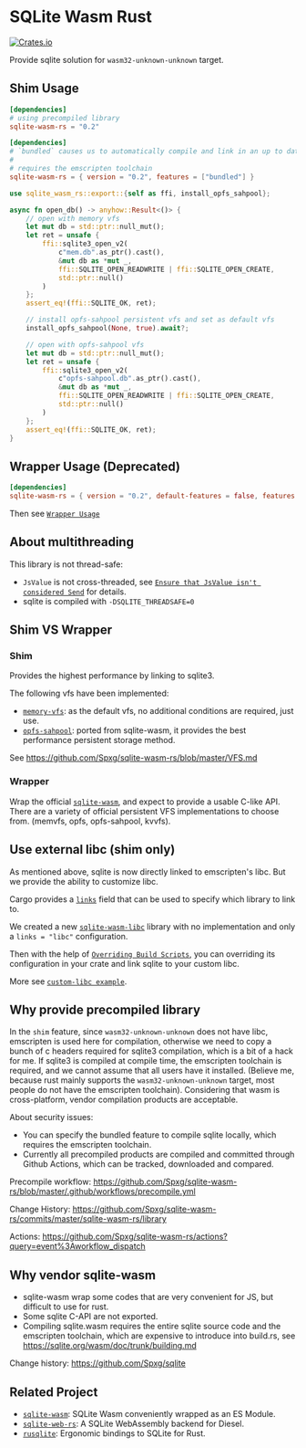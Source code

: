 # SQLite Wasm Rust

[![Crates.io](https://img.shields.io/crates/v/sqlite-wasm-rs.svg)](https://crates.io/crates/sqlite-wasm-rs)

Provide sqlite solution for `wasm32-unknown-unknown` target.

## Shim Usage

```toml
[dependencies]
# using precompiled library
sqlite-wasm-rs = "0.2"
```

```toml
[dependencies]
# `bundled` causes us to automatically compile and link in an up to date
#
# requires the emscripten toolchain
sqlite-wasm-rs = { version = "0.2", features = ["bundled"] }
```

```rust
use sqlite_wasm_rs::export::{self as ffi, install_opfs_sahpool};

async fn open_db() -> anyhow::Result<()> {
    // open with memory vfs
    let mut db = std::ptr::null_mut();
    let ret = unsafe {
        ffi::sqlite3_open_v2(
            c"mem.db".as_ptr().cast(),
            &mut db as *mut _,
            ffi::SQLITE_OPEN_READWRITE | ffi::SQLITE_OPEN_CREATE,
            std::ptr::null()
        )
    };
    assert_eq!(ffi::SQLITE_OK, ret);

    // install opfs-sahpool persistent vfs and set as default vfs
    install_opfs_sahpool(None, true).await?;

    // open with opfs-sahpool vfs
    let mut db = std::ptr::null_mut();
    let ret = unsafe {
        ffi::sqlite3_open_v2(
            c"opfs-sahpool.db".as_ptr().cast(),
            &mut db as *mut _,
            ffi::SQLITE_OPEN_READWRITE | ffi::SQLITE_OPEN_CREATE,
            std::ptr::null()
        )
    };
    assert_eq!(ffi::SQLITE_OK, ret);
}
```

## Wrapper Usage (Deprecated)

```toml
[dependencies]
sqlite-wasm-rs = { version = "0.2", default-features = false, features = ["wrapper"] }
```

Then see [`Wrapper Usage`](https://github.com/Spxg/sqlite-wasm-rs/blob/bc5285fe6d2f3a4e5eb946f5d0500fa26714f5ab/README.md#usage)

## About multithreading

This library is not thread-safe:

* `JsValue` is not cross-threaded, see [`Ensure that JsValue isn't considered Send`](https://github.com/rustwasm/wasm-bindgen/pull/955) for details.
* sqlite is compiled with `-DSQLITE_THREADSAFE=0`

## Shim VS Wrapper

### Shim

Provides the highest performance by linking to sqlite3.

The following vfs have been implemented:

* [`memory-vfs`](https://github.com/Spxg/sqlite-wasm-rs/blob/master/sqlite-wasm-rs/src/shim/vfs/memory.rs): as the default vfs, no additional conditions are required, just use.
* [`opfs-sahpool`](https://github.com/Spxg/sqlite-wasm-rs/blob/master/sqlite-wasm-rs/src/shim/vfs/sahpool.rs): ported from sqlite-wasm, it provides the best performance persistent storage method.

See <https://github.com/Spxg/sqlite-wasm-rs/blob/master/VFS.md>

### Wrapper

Wrap the official [`sqlite-wasm`](https://github.com/sqlite/sqlite-wasm), and expect to provide a usable C-like API. There are a variety of official persistent VFS implementations to choose from. (memvfs, opfs, opfs-sahpool, kvvfs).

## Use external libc (shim only)

As mentioned above, sqlite is now directly linked to emscripten's libc. But we provide the ability to customize libc.

Cargo provides a [`links`](https://doc.rust-lang.org/cargo/reference/manifest.html#the-links-field) field that can be used to specify which library to link to.

We created a new [`sqlite-wasm-libc`](https://github.com/Spxg/sqlite-wasm-rs/tree/master/sqlite-wasm-libc) library with no implementation and only a `links = "libc"` configuration.

Then with the help of [`Overriding Build Scripts`](https://doc.rust-lang.org/cargo/reference/build-scripts.html#overriding-build-scripts), you can overriding its configuration in your crate and link sqlite to your custom libc.

More see [`custom-libc example`](https://github.com/Spxg/sqlite-wasm-rs/tree/master/examples/custom-libc).

## Why provide precompiled library

In the `shim` feature, since `wasm32-unknown-unknown` does not have libc, emscripten is used here for compilation, otherwise we need to copy a bunch of c headers required for sqlite3 compilation, which is a bit of a hack for me. If sqlite3 is compiled at compile time, the emscripten toolchain is required, and we cannot assume that all users have it installed. (Believe me, because rust mainly supports the `wasm32-unknown-unknown` target, most people do not have the emscripten toolchain). Considering that wasm is cross-platform, vendor compilation products are acceptable.

About security issues:

* You can specify the bundled feature to compile sqlite locally, which requires the emscripten toolchain.
* Currently all precompiled products are compiled and committed through Github Actions, which can be tracked, downloaded and compared.

Precompile workflow: <https://github.com/Spxg/sqlite-wasm-rs/blob/master/.github/workflows/precompile.yml>

Change History: <https://github.com/Spxg/sqlite-wasm-rs/commits/master/sqlite-wasm-rs/library>

Actions: <https://github.com/Spxg/sqlite-wasm-rs/actions?query=event%3Aworkflow_dispatch>

## Why vendor sqlite-wasm

* sqlite-wasm wrap some codes that are very convenient for JS, but difficult to use for rust.
* Some sqlite C-API are not exported.
* Compiling sqlite.wasm requires the entire sqlite source code and the emscripten toolchain, which are expensive to introduce into build.rs, see <https://sqlite.org/wasm/doc/trunk/building.md>

Change history: <https://github.com/Spxg/sqlite>

## Related Project

* [`sqlite-wasm`](https://github.com/sqlite/sqlite-wasm): SQLite Wasm conveniently wrapped as an ES Module.
* [`sqlite-web-rs`](https://github.com/xmtp/sqlite-web-rs): A SQLite WebAssembly backend for Diesel.
* [`rusqlite`](https://github.com/rusqlite/rusqlite): Ergonomic bindings to SQLite for Rust.
